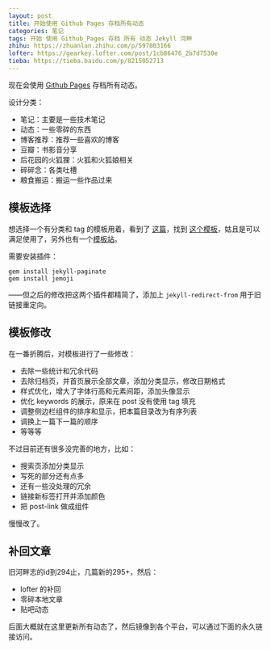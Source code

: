 ```yaml
---
layout: post
title: 开始使用 Github Pages 存档所有动态
categories: 笔记
tags: 开始 使用 Github_Pages 存档 所有 动态 Jekyll 河畔
zhihu: https://zhuanlan.zhihu.com/p/597803166
lofter: https://gearkey.lofter.com/post/1cb86476_2b7d7530e
tieba: https://tieba.baidu.com/p/8215052713
---
```


现在会使用 [Github Pages](https://gearkey.github.io/) 存档所有动态。

设计分类：

+ 笔记：主要是一些技术笔记
+ 动态：一些零碎的东西
+ 博客推荐：推荐一些喜欢的博客
+ 豆瓣：书影音分享
+ 后花园的火狐狸：火狐和火狐娘相关
+ 碎碎念：各类吐槽
+ 粮食搬运：搬运一些作品过来

## 模板选择

想选择一个有分类和 tag 的模板用着，看到了 [这篇](https://albertyzp.github.io/2019/09/12/%E6%9B%B4%E6%8D%A2%E5%8D%9A%E5%AE%A2%E6%A8%A1%E6%9D%BF/)，找到 [这个模板](https://github.com/AlbertYZP/AlbertYZP.github.io)，姑且是可以满足使用了，另外也有一个[模板站](http://jekyllthemes.org/)。

需要安装插件：

```
gem install jekyll-paginate
gem install jemoji
```

——但之后的修改把这两个插件都精简了，添加上 `jekyll-redirect-from` 用于旧链接重定向。

## 模板修改

在一番折腾后，对模板进行了一些修改：

+ 去除一些统计和冗余代码
+ 去除归档页，并首页展示全部文章，添加分类显示，修改日期格式
+ 样式优化，增大了字体行高和元素间距，添加头像显示
+ 优化 keywords 的展示，原来在 post 没有使用 tag 填充
+ 调整侧边栏组件的排序和显示，把本篇目录改为有序列表
+ 调换上一篇下一篇的顺序
+ 等等等

不过目前还有很多没完善的地方，比如：

+ 搜索页添加分类显示
+ 写死的部分还有点多
+ 还有一些没处理的冗余
+ 链接新标签打开并添加颜色
+ 把 post-link 做成组件

慢慢改了。

## 补回文章

旧河畔志的id到294止，几篇新的295+，然后：

+ lofter 的补回
+ 零碎本地文章
+ 贴吧动态

后面大概就在这里更新所有动态了，然后镜像到各个平台，可以通过下面的永久链接访问。